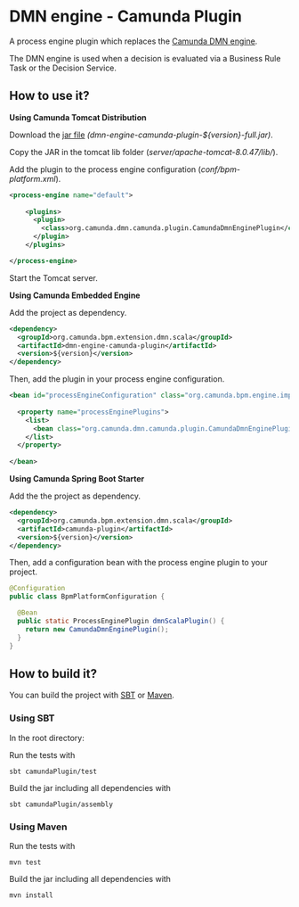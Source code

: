 # DMN engine - Camunda Plugin

A process engine plugin which replaces the [Camunda DMN engine](https://github.com/camunda/camunda-engine-dmn).

The DMN engine is used when a decision is evaluated via a Business Rule Task or the Decision Service. 

## How to use it?

**Using Camunda Tomcat Distribution**

Download the [jar file](https://github.com/camunda/dmn-scala/releases) _(dmn-engine-camunda-plugin-${version}-full.jar)_. 

Copy the JAR in the tomcat lib folder (_server/apache-tomcat-8.0.47/lib/_).

Add the plugin to the process engine configuration (_conf/bpm-platform.xml_).

```xml
<process-engine name="default">
    
    <plugins>    
      <plugin>
        <class>org.camunda.dmn.camunda.plugin.CamundaDmnEnginePlugin</class>
      </plugin>
    </plugins>

</process-engine>
```

Start the Tomcat server.

**Using Camunda Embedded Engine**

Add the project as dependency.

```xml
<dependency>
  <groupId>org.camunda.bpm.extension.dmn.scala</groupId>
  <artifactId>dmn-engine-camunda-plugin</artifactId>
  <version>${version}</version>
</dependency>
```

Then, add the plugin in your process engine configuration.

```xml
<bean id="processEngineConfiguration" class="org.camunda.bpm.engine.impl.cfg.StandaloneProcessEngineConfiguration">
  
  <property name="processEnginePlugins">
    <list>
      <bean class="org.camunda.dmn.camunda.plugin.CamundaDmnEnginePlugin" />
    </list>
  </property>
    
</bean>
```

**Using Camunda Spring Boot Starter**

Add the the project as dependency.

```xml
<dependency>
  <groupId>org.camunda.bpm.extension.dmn.scala</groupId>
  <artifactId>camunda-plugin</artifactId>
  <version>${version}</version>
</dependency>
```

Then, add a configuration bean with the process engine plugin to your project.

```java
@Configuration
public class BpmPlatformConfiguration {

  @Bean
  public static ProcessEnginePlugin dmnScalaPlugin() {
    return new CamundaDmnEnginePlugin();
  }
}
```

## How to build it?

You can build the project with [SBT](http://www.scala-sbt.org) or [Maven](http://maven.apache.org).

### Using SBT

In the root directory:


Run the tests with
```
sbt camundaPlugin/test
```

Build the jar including all dependencies with
```
sbt camundaPlugin/assembly
```

### Using Maven

Run the tests with
```
mvn test
```

Build the jar including all dependencies with
```
mvn install
```
